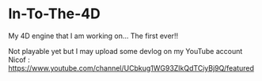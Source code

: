 # In-To-The-4D
My 4D engine that I am working on... The first ever!!


Not playable yet but I may upload some devlog on my YouTube account
Nicof : https://www.youtube.com/channel/UCbkug1WG93ZIkQdTCiyBj9Q/featured

